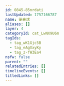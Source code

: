```yaml
---
id: 0845-85nrdati
lastUpdated: 1757166787
name: 笼脊球
aliases: []
layer: 4
categoryId: cat_LwNX9U6m
tagIds:
  - tag_wK1Gjc5B
  - tag_eAgXxyKy
  - tag_z-fW3Ea4
nsfw: false
parent: ""
relatedEntries: []
timelineEvents: []
titledLinks: []
---
```


